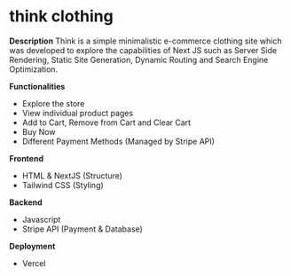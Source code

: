# think clothing

**Description**
Think is a simple minimalistic e-commerce clothing site which was developed to explore the capabilities of Next JS such as Server Side Rendering, Static Site Generation, Dynamic Routing and Search Engine Optimization.

**Functionalities**
- Explore the store
- View individual product pages
- Add to Cart, Remove from Cart and Clear Cart
- Buy Now
- Different Payment Methods (Managed by Stripe API)

**Frontend**
- HTML & NextJS (Structure)
- Tailwind CSS (Styling)

**Backend**
- Javascript
- Stripe API (Payment & Database)

**Deployment**
- Vercel
